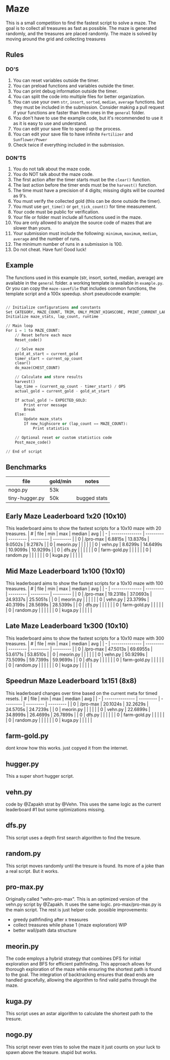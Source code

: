 # Maze
This is a small competition to find the fastest script to solve a maze. The goal is to collect all treasures as fast as possible. The maze is generated randomly, and the treasures are placed randomly. The maze is solved by moving around the grid and collecting treasures

## Rules
### DO'S
1. You can reset variables outside the timer.
2. You can preload functions and variables outside the timer.
3. You can print debug information outside the timer.
4. You can split the code into multiple files for better organization.
5. You can use your own `str`, `insort`, `sorted`, `median`, `average` functions. but they must be included in the submission. Consider making a pull request if your functions are faster than then ones in the `general` folder.
6. You don't have to use the example code, but it's recommended to use it as it is easy to use and understand.
7. You can edit your save file to speed up the process.
8. You can edit your save file to have infinite `Fertilizer` and `Sunflower/Power`
9. Check twice if everything included in the submission.

### DON'TS
1. You do not talk about the maze code.
2. You do NOT talk about the maze code.
3. The first action after the timer starts must be the `clear()` function.
4. The last action before the timer ends must be the `harvest()` function.
5. The time must have a precision of 4 digits; missing digits will be counted as 9's.
6. You must verify the collected gold (this can be done outside the timer).
7. You must use `get_time()` or `get_tick_count()` for time measurement.
8. Your code must be public for verification.
9. Your file or folder must include all functions used in the maze.
10. You are only allowed to analyze the source code of mazes that are slower than yours.
11. Your submission must include the following: `minimum`, `maximum`, `median`, `average` and the number of runs.
12. The minimum number of runs in a submission is 100.
13. Do not cheat. Have fun! Good luck!

## Example
The functions used in this example (str, insort, sorted, median, average) are available in the `general` folder.
a working template is available in `example.py`. Or you can copy the `maze-savefile` that includes common functions, the template script and a 100x speedup.
short pseudocode example:
```python

// Initialize configurations and constants
Set CATEGORY, MAZE_COUNT, TRIM, ONLY_PRINT_HIGHSCORE, PRINT_CURRENT_LAPS
Initialize maze_stats, lap_count, runtime

// Main loop
For i = 1 to MAZE_COUNT:
	// Reset before each maze
	Reset_code()

	// Solve maze
	gold_at_start = current_gold
	timer_start = current_op_count
	clear()
	do_maze(CHEST_COUNT)

	// Calculate and store results
	harvest()
	lap_time = (current_op_count - timer_start) / OPS
	actual_gold = current_gold - gold_at_start

	If actual_gold != EXPECTED_GOLD:
		Print error message
		Break
	Else:
		Update maze_stats
		If new_highscore or (lap_count == MAZE_COUNT):
			Print statistics

	// Optional reset or custom statistics code
	Post_maze_code()

// End of script

```


## Benchmarks
| file             |  gold/min  | notes        |
| ---------------- | ---------- | ------------ |
| nogo.py          |  53k       |              |
| tiny-hugger.py   |  50k       | bugged stats |


## Early Maze Leaderboard 1x20 (10x10)
This leaderboard aims to show the fastest scripts for a 10x10 maze with 20 treasures.
| # | file            | min       | max       | median    | avg       |
| - | --------------- | --------- | --------- | --------- | --------- |
| 0 | /pro-max        |   6.8815s |  13.8376s |   9.0502s |   9.2787s |
| 0 | meorin.py       |           |           |           |           |
| 0 | vehn.py         |   8.6299s |  14.6499s |  10.9099s |  10.9299s |
| 0 | dfs.py          |           |           |           |           |
| 0 | farm-gold.py    |           |           |           |           |
| 0 | random.py       |           |           |           |           |
| 0 | kuga.py         |           |           |           |           |


## Mid Maze Leaderboard 1x100 (10x10)
This leaderboard aims to show the fastest scripts for a 10x10 maze with 100 treasures.
| # | file            | min       | max       | median    | avg       |
| - | --------------- | --------- | --------- | --------- | --------- |
| 0 | /pro-max        |  19.2318s |  37.0693s |  24.9337s |  25.5051s |
| 0 | meorin.py       |           |           |           |           |
| 0 | vehn.py         |  23.3799s |  40.3199s |  28.5699s |  28.5399s |
| 0 | dfs.py          |           |           |           |           |
| 0 | farm-gold.py    |           |           |           |           |
| 0 | random.py       |           |           |           |           |
| 0 | kuga.py         |           |           |           |           |

## Late Maze Leaderboard 1x300 (10x10)
This leaderboard aims to show the fastest scripts for a 10x10 maze with 300 treasures.
| # | file            | min       | max       | median    | avg       |
| - | --------------- | --------- | --------- | --------- | --------- |
| 0 | /pro-max        |  47.5013s |  69.6955s |  53.6171s |  53.8510s |
| 0 | meorin.py       |           |           |           |           |
| 0 | vehn.py         |  50.9299s |  73.5099s |  59.7399s |  59.9699s |
| 0 | dfs.py          |           |           |           |           |
| 0 | farm-gold.py    |           |           |           |           |
| 0 | random.py       |           |           |           |           |
| 0 | kuga.py         |           |           |           |           |

## Speedrun Maze Leaderboard 1x151 (8x8)
This leaderboard changes over time based on the current meta for timed resets.
| # | file            | min       | max       | median    | avg       |
| - | --------------- | --------- | --------- | --------- | --------- |
| 0 | /pro-max        |  20.1024s |  32.2629s |  24.5705s |  24.7239s |
| 0 | meorin.py       |           |           |           |           |
| 0 | vehn.py         |  22.6899s |  34.8999s |  26.4699s |  26.7899s |
| 0 | dfs.py          |           |           |           |           |
| 0 | farm-gold.py    |           |           |           |           |
| 0 | random.py       |           |           |           |           |
| 0 | kuga.py         |           |           |           |           |


## farm-gold.py
dont know how this works. just copyed it from the internet.

## hugger.py
This a super short hugger script.

## vehn.py
code by @Zapakh strat by @Vehn.
This uses the same logic as the current leaderboard #1 but some optimizations missing.

## dfs.py
This script uses a depth first search algorithm to find the tresure.

## random.py
This script moves randomly until the tresure is found. Its more of a joke than a real script. But it works.

## pro-max.py
Originally called "vehn-pro-max". This is an optimized version of the vehn.py script by @Zapakh. It uses the same logic. pro-max/pro-max.py is the main script. The rest is just helper code.
possible improvements:
- greedy pathfinding after x treasures
- collect treasures while phase 1 (maze exploration) WIP
- better wall/path data structure

## meorin.py
The code employs a hybrid strategy that combines DFS for initial exploration and BFS for efficient pathfinding. This approach allows for thorough exploration of the maze while ensuring the shortest path is found to the goal. The integration of backtracking ensures that dead ends are handled gracefully, allowing the algorithm to find valid paths through the maze.

## kuga.py
This script uses an astar algorithm to calculate the shortest path to the tresure.

## nogo.py
This script never even tries to solve the maze it just counts on your luck to spawn above the teasure. stupid but works.
